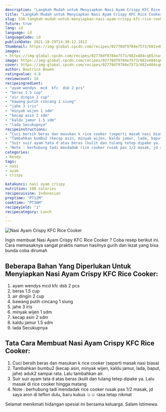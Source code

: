 ```yaml
---
description: "Langkah Mudah untuk Menyiapkan Nasi Ayam Crispy KFC Rice Cooker Anti Gagal"
title: "Langkah Mudah untuk Menyiapkan Nasi Ayam Crispy KFC Rice Cooker Anti Gagal"
slug: 536-langkah-mudah-untuk-menyiapkan-nasi-ayam-crispy-kfc-rice-cooker-anti-gagal
future: true
lang: id
language: id
languageCode: id
publishDate: 2021-10-29T14:30:12.101Z 
thumbnail: https://img-global.cpcdn.com/recipes/02770df9784e7573/682x484cq65/nasi-ayam-crispy-kfc-rice-cooker-foto-resep-utama.png
images:
- https://img-global.cpcdn.com/recipes/02770df9784e7573/682x484cq65/nasi-ayam-crispy-kfc-rice-cooker-foto-resep-utama.png
image: https://img-global.cpcdn.com/recipes/02770df9784e7573/682x484cq65/nasi-ayam-crispy-kfc-rice-cooker-foto-resep-utama.png
cover: https://img-global.cpcdn.com/recipes/02770df9784e7573/682x484cq65/nasi-ayam-crispy-kfc-rice-cooker-foto-resep-utama.png
author: Beatrice Bowen
ratingvalue: 4.8
reviewcount: 14
recipeingredient:
- "ayam wendys  mcd  kfc  dsb 2 pcs"
- "beras 1.5 cup"
- "air dingin 2 cup"
- "bawang putih cincang 1 siung"
- "jahe 3 iris"
- "minyak wijen 1 sdm"
- "kecap asin 2 sdm"
- "kaldu jamur 1.5 sdm"
- "lada Secukupnya"
recipeinstructions:
- "Cuci bersih beras dan masukan k rice cooker (seperti masak nasi biasa)"
- "Tambahkan bumbu2 (kecap asin, minyak wijen, kaldu jamur, lada, baput, jahe) aduk2 sampai rata. Lalu tambahkan air."
- "Suir suir ayam tata d atas beras (kulit dan tulang tetep dipake ya. Lalu masak di rice cooker hingga matang"
- "Note : berhubung tadi mendadak rice cooker rusak pas 1/2 masak, jd saya aron di teflon dulu, baru kukus ☺️☺️ rasa tetap nikmat"
categories:
- Resep
tags:
- nasi
- ayam
- crispy

katakunci: nasi ayam crispy 
nutrition: 198 calories
recipecuisine: Indonesian
preptime: "PT12M"
cooktime: "PT36M"
recipeyield: "1"
recipecategory: Lunch
. 
---
```



![Nasi Ayam Crispy KFC Rice Cooker](https://img-global.cpcdn.com/recipes/02770df9784e7573/682x484cq65/nasi-ayam-crispy-kfc-rice-cooker-foto-resep-utama.png)

Ingin membuat Nasi Ayam Crispy KFC Rice Cooker ? Coba resep berikut ini. Cara memasaknya sangat praktis namun hasilnya gurih dan lezat yang bisa bunda coba dirumah

<!--inarticleads1-->

## Beberapa Bahan Yang Diperlukan Untuk Menyiapkan Nasi Ayam Crispy KFC Rice Cooker:

1. ayam wendys  mcd  kfc  dsb 2 pcs
1. beras 1.5 cup
1. air dingin 2 cup
1. bawang putih cincang 1 siung
1. jahe 3 iris
1. minyak wijen 1 sdm
1. kecap asin 2 sdm
1. kaldu jamur 1.5 sdm
1. lada Secukupnya



<!--inarticleads2-->

## Tata Cara Membuat Nasi Ayam Crispy KFC Rice Cooker:

1. Cuci bersih beras dan masukan k rice cooker (seperti masak nasi biasa)
1. Tambahkan bumbu2 (kecap asin, minyak wijen, kaldu jamur, lada, baput, jahe) aduk2 sampai rata. Lalu tambahkan air.
1. Suir suir ayam tata d atas beras (kulit dan tulang tetep dipake ya. Lalu masak di rice cooker hingga matang
1. Note : berhubung tadi mendadak rice cooker rusak pas 1/2 masak, jd saya aron di teflon dulu, baru kukus ☺️☺️ rasa tetap nikmat




Selamat menikmati hidangan spesial ini bersama keluarga. Salam Istimewa.

